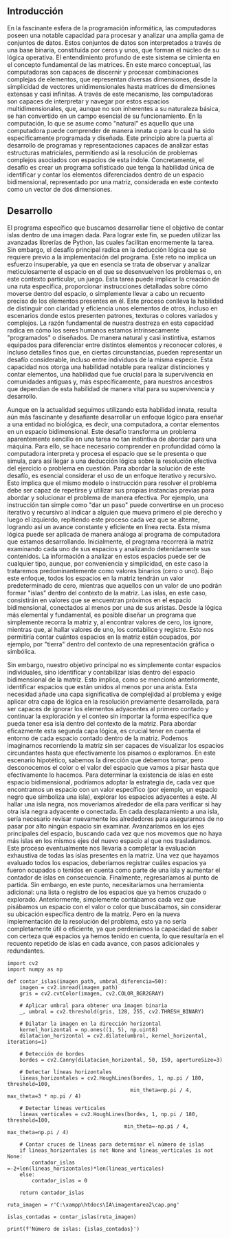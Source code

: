 ## Introducción

En la fascinante esfera de la programación informática, las computadoras poseen una notable capacidad para procesar y analizar una amplia gama de conjuntos de datos. Estos conjuntos de datos son interpretados a través de una base binaria, constituida por ceros y unos, que forman el núcleo de su lógica operativa. El entendimiento profundo de este sistema se cimienta en el concepto fundamental de las matrices. En este marco conceptual, las computadoras son capaces de discernir y procesar combinaciones complejas de elementos, que representan diversas dimensiones, desde la simplicidad de vectores unidimensionales hasta matrices de dimensiones extensas y casi infinitas. A través de este mecanismo, las computadoras son capaces de interpretar y navegar por estos espacios multidimensionales, que, aunque no son inherentes a su naturaleza básica, se han convertido en un campo esencial de su funcionamiento. En la computación, lo que se asume como "natural" es aquello que una computadora puede comprender de manera innata o para lo cual ha sido específicamente programada y diseñada. Este principio abre la puerta al desarrollo de programas y representaciones capaces de analizar estas estructuras matriciales, permitiendo así la resolución de problemas complejos asociados con espacios de esta índole. Concretamente, el desafío es crear un programa sofisticado que tenga la habilidad única de identificar y contar los elementos diferenciados dentro de un espacio bidimensional, representado por una matriz, considerada en este contexto como un vector de dos dimensiones.


## Desarrollo

El programa específico que buscamos desarrollar tiene el objetivo de contar islas dentro de una imagen dada. Para lograr este fin, se pueden utilizar las avanzadas librerías de Python, las cuales facilitan enormemente la tarea. Sin embargo, el desafío principal radica en la deducción lógica que se requiere previo a la implementación del programa. Este reto no implica un esfuerzo insuperable, ya que en esencia se trata de observar y analizar meticulosamente el espacio en el que se desenvuelven los problemas o, en este contexto particular, un juego. Esta tarea puede implicar la creación de una ruta específica, proporcionar instrucciones detalladas sobre cómo moverse dentro del espacio, o simplemente llevar a cabo un recuento preciso de los elementos presentes en él. Este proceso conlleva la habilidad de distinguir con claridad y eficiencia unos elementos de otros, incluso en escenarios donde estos presenten patrones, texturas o colores variados y complejos. La razón fundamental de nuestra destreza en esta capacidad radica en cómo los seres humanos estamos intrínsecamente "programados" o diseñados. De manera natural y casi instintiva, estamos equipados para diferenciar entre distintos elementos y reconocer colores, e incluso detalles finos que, en ciertas circunstancias, pueden representar un desafío considerable, incluso entre individuos de la misma especie. Esta capacidad nos otorga una habilidad notable para realizar distinciones y contar elementos, una habilidad que fue crucial para la supervivencia en comunidades antiguas y, más específicamente, para nuestros ancestros que dependían de esta habilidad de manera vital para su supervivencia y desarrollo.

Aunque en la actualidad seguimos utilizando esta habilidad innata, resulta aún más fascinante y desafiante desarrollar un enfoque lógico para enseñar a una entidad no biológica, es decir, una computadora, a contar elementos en un espacio bidimensional. Este desafío transforma un problema aparentemente sencillo en una tarea no tan instintiva de abordar para una máquina. Para ello, se hace necesario comprender en profundidad cómo la computadora interpreta y procesa el espacio que se le presenta o que simula, para así llegar a una deducción lógica sobre la resolución efectiva del ejercicio o problema en cuestión. Para abordar la solución de este desafío, es esencial considerar el uso de un enfoque iterativo y recursivo. Esto implica que el mismo modelo o instrucción para resolver el problema debe ser capaz de repetirse y utilizar sus propias instancias previas para abordar y solucionar el problema de manera efectiva. Por ejemplo, una instrucción tan simple como "dar un paso" puede convertirse en un proceso iterativo y recursivo al indicar a alguien que mueva primero el pie derecho y luego el izquierdo, repitiendo este proceso cada vez que se alterne, logrando así un avance constante y eficiente en línea recta. Esta misma lógica puede ser aplicada de manera análoga al programa de computadora que estamos desarrollando. Inicialmente, el programa recorrerá la matriz examinando cada uno de sus espacios y analizando detenidamente sus contenidos. La información a analizar en estos espacios puede ser de cualquier tipo, aunque, por conveniencia y simplicidad, en este caso la trataremos predominantemente como valores binarios (cero o uno). Bajo este enfoque, todos los espacios en la matriz tendrán un valor predeterminado de cero, mientras que aquellos con un valor de uno podrán formar "islas" dentro del contexto de la matriz. Las islas, en este caso, consistirán en valores que se encuentran próximos en el espacio bidimensional, conectados al menos por una de sus aristas. Desde la lógica más elemental y fundamental, es posible diseñar un programa que simplemente recorra la matriz y, al encontrar valores de cero, los ignore, mientras que, al hallar valores de uno, los contabilice y registre. Esto nos permitiría contar cuántos espacios en la matriz están ocupados, por ejemplo, por "tierra" dentro del contexto de una representación gráfica o simbólica.

Sin embargo, nuestro objetivo principal no es simplemente contar espacios individuales, sino identificar y contabilizar islas dentro del espacio bidimensional de la matriz. Esto implica, como se mencionó anteriormente, identificar espacios que están unidos al menos por una arista. Esta necesidad añade una capa significativa de complejidad al problema y exige aplicar otra capa de lógica en la resolución previamente desarrollada, para ser capaces de ignorar los elementos adyacentes al primero contado y continuar la exploración y el conteo sin importar la forma específica que pueda tener esa isla dentro del contexto de la matriz. Para abordar eficazmente esta segunda capa lógica, es crucial tener en cuenta el entorno de cada espacio contado dentro de la matriz. Podemos imaginarnos recorriendo la matriz sin ser capaces de visualizar los espacios circundantes hasta que efectivamente los pisamos o exploramos. En este escenario hipotético, sabemos la dirección que debemos tomar, pero desconocemos el color o el valor del espacio que vamos a pisar hasta que efectivamente lo hacemos. Para determinar la existencia de islas en este espacio bidimensional, podríamos adoptar la estrategia de, cada vez que encontramos un espacio con un valor específico (por ejemplo, un espacio negro que simboliza una isla), explorar los espacios adyacentes a este. Al hallar una isla negra, nos moveríamos alrededor de ella para verificar si hay otra isla negra adyacente o conectada. En cada desplazamiento a una isla, sería necesario revisar nuevamente los alrededores para asegurarnos de no pasar por alto ningún espacio sin examinar. Avanzaríamos en los ejes principales del espacio, buscando cada vez que nos movemos que no haya más islas en los mismos ejes del nuevo espacio al que nos trasladamos. Este proceso eventualmente nos llevaría a completar la evaluación exhaustiva de todas las islas presentes en la matriz. Una vez que hayamos evaluado todos los espacios, deberíamos registrar cuáles espacios ya fueron ocupados o tenidos en cuenta como parte de una isla y aumentar el contador de islas en consecuencia. Finalmente, regresaríamos al punto de partida. Sin embargo, en este punto, necesitaríamos una herramienta adicional: una lista o registro de los espacios que ya hemos cruzado o explorado. Anteriormente, simplemente contábamos cada vez que pisábamos un espacio con el valor o color que buscábamos, sin considerar su ubicación específica dentro de la matriz. Pero en la nueva implementación de la resolución del problema, esto ya no sería completamente útil o eficiente, ya que perderíamos la capacidad de saber con certeza qué espacios ya hemos tenido en cuenta, lo que resultaría en el recuento repetido de islas en cada avance, con pasos adicionales y redundantes. 

<!-- linea de codigo -->
```
import cv2
import numpy as np

def contar_islas(imagen_path, umbral_diferencia=50):
    imagen = cv2.imread(imagen_path)
    gris = cv2.cvtColor(imagen, cv2.COLOR_BGR2GRAY)

    # Aplicar umbral para obtener una imagen binaria
    _, umbral = cv2.threshold(gris, 128, 255, cv2.THRESH_BINARY)

    # Dilatar la imagen en la dirección horizontal
    kernel_horizontal = np.ones((1, 5), np.uint8)
    dilatacion_horizontal = cv2.dilate(umbral, kernel_horizontal, iterations=1)

    # Detección de bordes
    bordes = cv2.Canny(dilatacion_horizontal, 50, 150, apertureSize=3)

    # Detectar líneas horizontales
    lineas_horizontales = cv2.HoughLines(bordes, 1, np.pi / 180, threshold=100,
                                        min_theta=np.pi / 4, max_theta=3 * np.pi / 4)

    # Detectar líneas verticales
    lineas_verticales = cv2.HoughLines(bordes, 1, np.pi / 180, threshold=100,
                                      min_theta=-np.pi / 4, max_theta=np.pi / 4)

    # Contar cruces de líneas para determinar el número de islas
    if lineas_horizontales is not None and lineas_verticales is not None:
        contador_islas =-2+len(lineas_horizontales)*len(lineas_verticales)
    else:
        contador_islas = 0

    return contador_islas

ruta_imagen = r'C:\xampp\htdocs\IA\imagentarea2\cap.png'

islas_contadas = contar_islas(ruta_imagen)

print(f'Número de islas: {islas_contadas}')
```